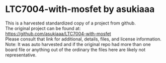 
# LTC7004-with-mosfet by asukiaaa  
This is a harvested standardized copy of a project from github.  
The original project can be found at:  
https://github.com/asukiaaa/LTC7004-with-mosfet  
Please consult that link for additional, details, files, and license information.  
Note: It was auto harvested and if the original repo had more than one board file or anything out of the ordinary the files here are likely not representative.  
    